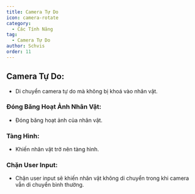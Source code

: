 ```yaml
---
title: Camera Tự Do
icon: camera-rotate
category:
  - Các Tính Năng
tag:
  - Camera Tự Do
author: Schvis
order: 11
---
```


## Camera Tự Do:
- Di chuyển camera tự do mà không bị khoá vào nhân vật.
### Đóng Băng Hoạt Ảnh Nhân Vật:
- Đóng băng hoạt ảnh của nhân vật.
### Tàng Hình:
- Khiến nhân vật trở nên tàng hình.
### Chặn User Input:
- Chặn user input sẽ khiến nhân vật không di chuyển trong khi camera vẫn di chuyển bình thường.
